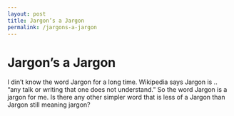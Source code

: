 ```yaml
---
layout: post
title: Jargon’s a Jargon
permalink: /jargons-a-jargon
---
```


Jargon’s a Jargon
=================

I din’t know the word Jargon for a long time. Wikipedia says Jargon is
.. “any talk or writing that one does not understand.” So the word
Jargon is a jargon for me. Is there any other simpler word that is less
of a Jargon than Jargon still meaning jargon?
